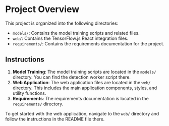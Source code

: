 # Project Overview

This project is organized into the following directories:

- `models/`: Contains the model training scripts and related files.
- `web/`: Contains the TensorFlow.js React integration files.
- `requirements/`: Contains the requirements documentation for the project.

## Instructions

1. **Model Training**: The model training scripts are located in the `models/` directory. You can find the detection worker script there.
2. **Web Application**: The web application files are located in the `web/` directory. This includes the main application components, styles, and utility functions.
3. **Requirements**: The requirements documentation is located in the `requirements/` directory.

To get started with the web application, navigate to the `web/` directory and follow the instructions in the README file there.